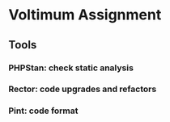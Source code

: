 # Voltimum Assignment

## Tools

### PHPStan: check static analysis
### Rector: code upgrades and refactors
### Pint: code format
